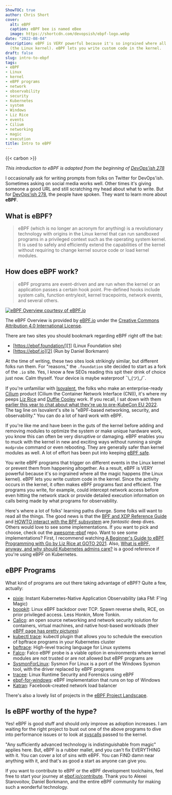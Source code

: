 ```yaml
---
ShowTOC: true
author: Chris Short
cover:
  alt: eBPF
  caption: eBPF bee is named eBee
  image: https://shortcdn.com/devopsish/ebpf-logo.webp
date: "2022-08-04"
description: eBPF is VERY powerful because it's so ingrained where all the magic happens
  (the Linux kernel). eBPF lets you write custom code in the kernel.
draft: false
slug: intro-to-ebpf
tags:
- eBPF
- Linux
- kernel
- eBPF programs
- network
- observability
- security
- Kubernetes
- system
- Windows
- Liz Rice
- events
- Cilium
- networking
- magic
- execution
title: Intro to eBPF
---
```


{{< carbon >}}

*This introduction to eBPF is adapted from the beginning of [DevOps'ish 278][23]*

I occasionally ask for writing prompts from folks on Twitter for DevOps'ish. Sometimes asking on social media works well. Other times it's giving someone a good URL and still scratching my head about what to write. But for [DevOps'ish 278][23], the people have spoken. They want to learn more about **eBPF**.

## What is eBPF?

> eBPF (which is no longer an acronym for anything) is a revolutionary technology with origins in the Linux kernel that can run sandboxed programs in a privileged context such as the operating system kernel. It is used to safely and efficiently extend the capabilities of the kernel without requiring to change kernel source code or load kernel modules.

## How does eBPF work?

> eBPF programs are event-driven and are run when the kernel or an application passes a certain hook point. Pre-defined hooks include system calls, function entry/exit, kernel tracepoints, network events, and several others.

[![eBPF Overview courtesy of eBPF.io](https://shortcdn.com/devopsish/ebpf-overview.webp)][2]

The eBPF Overview is provided by [eBPF.io][2] under the [Creative Commons Attribution 4.0 International License][28].

There are two sites you should bookmark regarding eBPF right off the bat:

- [https://ebpf.foundation/][1] (Linux Foundation site)
- [https://ebpf.io][2] (Run by Daniel Borkmann)

At the time of writing, these two sites look strikingly similar, but different folks run them. For "reasons," the `.foundation` site decided to start as a fork of the `.io` site. Yes, I know a few SEOs reading this spit their drink of choice just now. Calm thyself. Your device is maybe waterproof ¯\\\_(ツ)\_/¯.

If you're unfamiliar with [Isovalent][3], the folks who make an enterprise-ready [Cilium][4] product (Cilium the Container Network Interface (CNI)), it's where my peeps [Liz Rice][5] and [Duffie Cooley][6] work. If you recall, I sat down with them [earlier this year to chat about what they're up to pre-KubeCon EU 2022][7]. The tag line on Isovalent's site is "eBPF-based networking, security, and observability." You can do a lot of hard work with eBPF.

If you're like me and have been in the guts of the kernel before adding and removing modules to optimize the system or make unique hardware work, you know this can often be very disruptive or damaging. eBPF enables you to muck with the kernel in new and exciting ways without running a single `modprobe` command or even rebooting. They are generally safer than kernel modules as well. A lot of effort has been put into keeping [eBPF safe][26].

You write eBPF programs that trigger on different events in the Linux kernel or prevent them from happening altogether. As a result, eBPF is VERY powerful because it's so ingrained where all the magic happens (the Linux kernel). eBPF lets you write custom code in the kernel. Since the activity occurs in the kernel, it often makes eBPF programs fast and efficient. The programs you write, for example, could intercept network access before even hitting the network stack or provide detailed execution information on calls being made by what programs for observability.

Here's where a lot of folks' learning paths diverge. Some folks will want to read all the things. The good news is that the [BPF and XDP Reference Guide][8] and [HOWTO interact with the BPF subsystem][9] are _fantastic_ deep dives. Others would love to see some implementations. If you want to pick and choose, check out the [awesome-ebpf][10] repo. Want to see some implementations? First, I recommend watching [A Beginner's Guide to eBPF Programming with Go by Liz Rice at GOTO 2021][11]. Also, [What is eBPF, anyway, and why should Kubernetes admins care?](https://www.groundcover.com/blog/what-is-ebpf) is a good reference if you're using eBPF on Kubernetes.

## eBPF Programs

What kind of programs are out there taking advantage of eBPF? Quite a few, actually:

- [pixie][12]: Instant Kubernetes-Native Application Observability (aka FM: F'ing Magic)
- [boopkit][13]: Linux eBPF backdoor over TCP. Spawn reverse shells, RCE, on prior privileged access. Less Honkin, More Tonkin.
- [Calico][14]: an open source networking and network security solution for containers, virtual machines, and native host-based workloads (their [eBPF page has pretty pictures][15])
- [kubectl trace][16]: kubectl plugin that allows you to schedule the execution of bpftrace programs in your Kubernetes cluster
- [bpftrace][17]: High-level tracing language for Linux systems
- [Falco][18]: Falco eBPF probe is a viable option in environments where kernel modules are not trusted or are not allowed but eBPF programs are
- [SysmonForLinux][19]: Sysmon For Linux is a port of the Windows Sysmon tool, with the driver replaced by eBPF programs
- [tracee][20]: Linux Runtime Security and Forensics using eBPF
- [ebpf-for-windows][21]: eBPF implementation that runs on top of Windows
- [Katran][22]: Facebook-created network load balancer

There's also a lovely list of projects in the [eBPF Project Landscape][24].

## Is eBPF worthy of the hype?

Yes! eBPF is good stuff and should only improve as adoption increases. I am waiting for the right project to bust out one of the above programs to dive into performance issues or to look at [syscalls][25] passed to the kernel.

"Any sufficiently advanced technology is indistinguishable from magic" applies here. But, eBPF is a rubber mallet, and you can't fix EVERYTHING with it. You can cover a lot of sins with eBPF. You can FIND damn near anything with it, and that's as good a start as anyone can give you.

If you want to contribute to eBPF or the eBPF development toolchains, feel free to start your journey at [ebpf.io/contribute][27]. Thank you to Alexei Starovoitov, Daniel Borkmann, and the entire eBPF community for making such a wonderful technology.

[1]: https://ebpf.foundation/
[2]: https://ebpf.io
[3]: https://isovalent.com/
[4]: https://cilium.io/
[5]: https://twitter.com/lizrice
[6]: https://twitter.com/mauilion
[7]: https://chrisshort.net/video/aws-container-days-eu-2022-day-3/#cilium-on-eks-anywhere--liz-rice-chief-open-source-officer-isovalent---duffie-cooley-field-cto-isovalent
[8]: https://docs.cilium.io/en/latest/bpf/
[9]: https://www.kernel.org/doc/html/latest/bpf/bpf_devel_QA.html
[10]: https://github.com/zoidbergwill/awesome-ebpf
[11]: https://youtu.be/uBqRv8bDroc
[12]: https://github.com/pixie-io/pixie
[13]: https://github.com/kris-nova/boopkit
[14]: https://projectcalico.docs.tigera.io/about/about-calico
[15]: https://projectcalico.docs.tigera.io/about/about-ebpf
[16]: https://github.com/iovisor/kubectl-trace
[17]: https://bpftrace.org/
[18]: https://falco.org/blog/choosing-a-driver/#ebpf-probe
[19]: https://github.com/Sysinternals/SysmonForLinux
[20]: https://github.com/aquasecurity/tracee
[21]: https://github.com/microsoft/ebpf-for-windows
[22]: https://engineering.fb.com/2018/05/22/open-source/open-sourcing-katran-a-scalable-network-load-balancer/
[23]: https://devopsish.com/278/
[24]: https://ebpf.io/projects
[25]: https://syscall.sh/
[26]: https://ebpf.io/what-is-ebpf/#ebpf-safety
[27]: https://ebpf.io/contribute
[28]: https://creativecommons.org/licenses/by/4.0/

